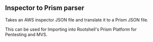 ## Inspector to Prism parser

Takes an AWS inspector JSON file and translate it to a Prism JSON file.

This can be used for Importing into Rootshell's Prism Platform for Pentesting and MVS.